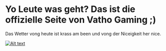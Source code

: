 # Yo Leute was geht? Das ist die offizielle Seite von Vatho Gaming ;)

Das Wetter vong heute ist krass am been und vong der Niceigkeit her nice.

[![Alt text](https://img.youtube.com/vi/VID/0.jpg)](https://www.youtube.com/watch?v=jxUFgAtFvCs&list=PLFHT3cOQv9nBlb9k4i0jPcDxZlk0-z7hx)